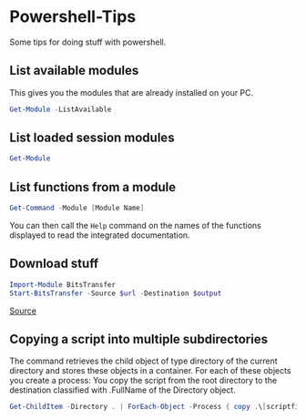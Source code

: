 # Powershell-Tips
Some tips for doing stuff with powershell.

## List available modules

This gives you the modules that are already installed on your PC.
```powershell
Get-Module -ListAvailable
```

## List loaded session modules

```powershell
Get-Module
```
## List functions from a module

```powershell
Get-Command -Module [Module Name]
```
You can then call the ```Help``` command on the names of the functions displayed to read the integrated documentation.

## Download stuff

```powershell
Import-Module BitsTransfer
Start-BitsTransfer -Source $url -Destination $output
```
[Source](https://blog.jourdant.me/post/3-ways-to-download-files-with-powershell)

## Copying a script into multiple subdirectories

The command retrieves the child object of type directory of the current directory and stores these objects in a container.
For each of these objects you create a process:
You copy the script from the root directory to the destination classified with .FullName of the Directory object.

```powershell
Get-ChildItem -Directory . | ForEach-Object -Process { copy .\[scriptfile] -Destination $_.FullName }
```
